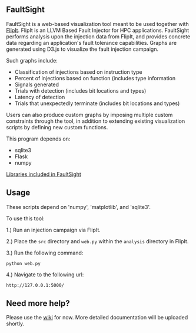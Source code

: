 FaultSight
-----------

FaultSight is a web-based visualization tool meant to be used together with [FlipIt](https://github.com/aperson40/FlipIt). FlipIt is an LLVM Based Fault Injector for HPC applications. FaultSight performs analysis upon the injection data from FlipIt, and provides concrete data regarding an application's fault tolerance capabilities. Graphs are generated using D3.js to visualize the fault injection campaign. 

Such graphs include:

- Classification of injections based on instruction type
- Percent of injections based on function (includes type information
- Signals generated
- Trials with detection (includes bit locations and types)
- Latency of detection
- Trials that unexpectedly terminate (includes bit locations and types)

Users can also produce custom graphs by imposing multiple custom constraints through the tool, in addition to extending existing visualization scripts by defining new custom functions.

This program depends on:

- sqlite3
- Flask
- numpy

[Libraries included in FaultSight](https://github.com/einarhorn/FaultSight/wiki/Libraries-used-in-FlipIt)

Usage
-----

These scripts depend on 'numpy', 'matplotlib', and 'sqlite3'.

To use this tool:

1.) Run an injection campaign via FlipIt.

2.) Place the `src` directory and `web.py` within the `analysis` directory in FlipIt.

3.) Run the following command:
    
```
python web.py
```

4.) Navigate to the following url:
    
```
http://127.0.0.1:5000/
```

Need more help?
-----
Please use the [wiki](https://github.com/einarhorn/FaultSight/wiki) for now. More detailed documentation will be uploaded shortly.



